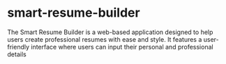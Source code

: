 # smart-resume-builder
The Smart Resume Builder is a web-based application designed to help users create professional resumes with ease and style. It features a user-friendly interface where users can input their personal and professional details
